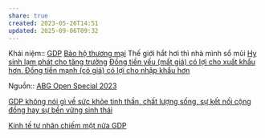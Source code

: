 ```yaml
---
share: true
created: 2023-05-26T14:51
updated: 2025-09-06T09:32
---
```

Khái niệm:: [GDP](../../../../%E2%9A%A1Hi%E1%BB%83u%20bi%E1%BA%BFt%20s%C3%A2u/%CE%9E%20Kh%C3%A1i%20ni%E1%BB%87m/GDP.md)
[Bảo hộ thương mại](../../../../%E2%9A%A1Hi%E1%BB%83u%20bi%E1%BA%BFt%20s%C3%A2u/N%E1%BB%81n%20kinh%20t%E1%BA%BF%20h%C3%A0ng%20ho%C3%A1/Kinh%20t%E1%BA%BF%20v%C4%A9%20m%C3%B4,%20to%C3%A0n%20c%E1%BA%A7u%20ho%C3%A1/B%E1%BA%A3o%20h%E1%BB%99%20th%C6%B0%C6%A1ng%20m%E1%BA%A1i.md)
Thế giới hắt hơi thì nhà mình sổ mũi
[Hy sinh lạm phát cho tăng trưởng](../M%E1%BB%A5c%20ti%C3%AAu/Hy%20sinh%20l%E1%BA%A1m%20ph%C3%A1t%20cho%20t%C4%83ng%20tr%C6%B0%E1%BB%9Fng.md)
[Đồng tiền yếu (mất giá) có lợi cho xuất khẩu hơn. Đồng tiền mạnh (có giá) có lợi cho nhập khẩu hơn](../../../../%E2%9A%A1Hi%E1%BB%83u%20bi%E1%BA%BFt%20s%C3%A2u/N%E1%BB%81n%20kinh%20t%E1%BA%BF%20h%C3%A0ng%20ho%C3%A1/Ti%E1%BB%81n,%20n%E1%BB%A3,%20b%E1%BA%A3n%20v%E1%BB%8B/%C4%90%E1%BB%93ng%20ti%E1%BB%81n%20y%E1%BA%BFu%20(m%E1%BA%A5t%20gi%C3%A1)%20c%C3%B3%20l%E1%BB%A3i%20cho%20xu%E1%BA%A5t%20kh%E1%BA%A9u%20h%C6%A1n.%20%C4%90%E1%BB%93ng%20ti%E1%BB%81n%20m%E1%BA%A1nh%20(c%C3%B3%20gi%C3%A1)%20c%C3%B3%20l%E1%BB%A3i%20cho%20nh%E1%BA%ADp%20kh%E1%BA%A9u%20h%C6%A1n.md)

Nguồn:: [ABG Open Special 2023](ABG%20Open%20Special%202023.md)

[GDP không nói gì về sức khỏe tinh thần, chất lượng sống, sự kết nối cộng đồng hay sự bền vững sinh thái](../../../../%E2%9A%A1Hi%E1%BB%83u%20bi%E1%BA%BFt%20s%C3%A2u/N%E1%BB%81n%20kinh%20t%E1%BA%BF%20h%C3%A0ng%20ho%C3%A1/Kinh%20t%E1%BA%BF%20v%C4%A9%20m%C3%B4,%20to%C3%A0n%20c%E1%BA%A7u%20ho%C3%A1/GDP/GDP%20kh%C3%B4ng%20n%C3%B3i%20g%C3%AC%20v%E1%BB%81%20s%E1%BB%A9c%20kh%E1%BB%8Fe%20tinh%20th%E1%BA%A7n,%20ch%E1%BA%A5t%20l%C6%B0%E1%BB%A3ng%20s%E1%BB%91ng,%20s%E1%BB%B1%20k%E1%BA%BFt%20n%E1%BB%91i%20c%E1%BB%99ng%20%C4%91%E1%BB%93ng%20hay%20s%E1%BB%B1%20b%E1%BB%81n%20v%E1%BB%AFng%20sinh%20th%C3%A1i.md)

[Kinh tế tư nhân chiếm một nửa GDP](./Kinh%20t%E1%BA%BF%20t%C6%B0%20nh%C3%A2n%20chi%E1%BA%BFm%20m%E1%BB%99t%20n%E1%BB%ADa%20GDP.md)
